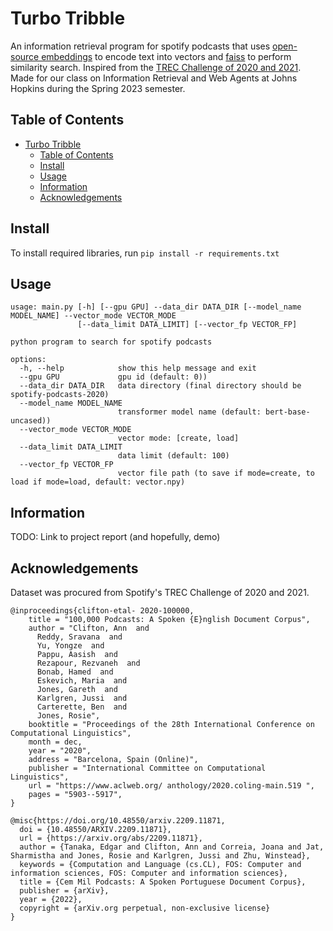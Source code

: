 # Turbo Tribble
An information retrieval program for spotify podcasts that uses [open-source embeddings](https://huggingface.co/blog/getting-started-with-embeddings) to encode text into vectors and [faiss](https://github.com/facebookresearch/faiss) to perform similarity search. Inspired from the [TREC Challenge of 2020 and 2021](https://trecpodcasts.github.io/). Made for our class on Information Retrieval and Web Agents at Johns Hopkins during the Spring 2023 semester.

## Table of Contents
- [Turbo Tribble](#turbo-tribble)
  - [Table of Contents](#table-of-contents)
  - [Install](#install)
  - [Usage](#usage)
  - [Information](#information)
  - [Acknowledgements](#acknowledgements)

## Install
To install required libraries, run `pip install -r requirements.txt`

## Usage
```$ python main.py -h
usage: main.py [-h] [--gpu GPU] --data_dir DATA_DIR [--model_name MODEL_NAME] --vector_mode VECTOR_MODE     
               [--data_limit DATA_LIMIT] [--vector_fp VECTOR_FP]

python program to search for spotify podcasts

options:
  -h, --help            show this help message and exit
  --gpu GPU             gpu id (default: 0))
  --data_dir DATA_DIR   data directory (final directory should be spotify-podcasts-2020)
  --model_name MODEL_NAME
                        transformer model name (default: bert-base-uncased))
  --vector_mode VECTOR_MODE
                        vector mode: [create, load]
  --data_limit DATA_LIMIT
                        data limit (default: 100)
  --vector_fp VECTOR_FP
                        vector file path (to save if mode=create, to load if mode=load, default: vector.npy)
```

## Information
TODO: Link to project report (and hopefully, demo)

## Acknowledgements
Dataset was procured from Spotify's TREC Challenge of 2020 and 2021.
```
@inproceedings{clifton-etal- 2020-100000,
    title = "100,000 Podcasts: A Spoken {E}nglish Document Corpus",
    author = "Clifton, Ann  and
      Reddy, Sravana  and
      Yu, Yongze  and
      Pappu, Aasish  and
      Rezapour, Rezvaneh  and
      Bonab, Hamed  and
      Eskevich, Maria  and
      Jones, Gareth  and
      Karlgren, Jussi  and
      Carterette, Ben  and
      Jones, Rosie",
    booktitle = "Proceedings of the 28th International Conference on Computational Linguistics",
    month = dec,
    year = "2020",
    address = "Barcelona, Spain (Online)",
    publisher = "International Committee on Computational Linguistics",
    url = "https://www.aclweb.org/ anthology/2020.coling-main.519 ",
    pages = "5903--5917",
}
```

```
@misc{https://doi.org/10.48550/arxiv.2209.11871,
  doi = {10.48550/ARXIV.2209.11871},
  url = {https://arxiv.org/abs/2209.11871},
  author = {Tanaka, Edgar and Clifton, Ann and Correia, Joana and Jat, Sharmistha and Jones, Rosie and Karlgren, Jussi and Zhu, Winstead},
  keywords = {Computation and Language (cs.CL), FOS: Computer and information sciences, FOS: Computer and information sciences},
  title = {Cem Mil Podcasts: A Spoken Portuguese Document Corpus},
  publisher = {arXiv},
  year = {2022},
  copyright = {arXiv.org perpetual, non-exclusive license}
}
```
